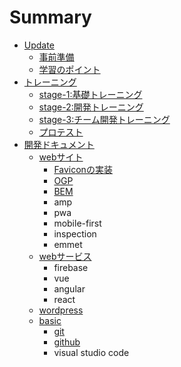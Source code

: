 # Summary

* [Update](README.md)
  * [事前準備](installation.md)
  * [学習のポイント](training-tips.md)
* [トレーニング](training.md)
  * [stage-1:基礎トレーニング](training/stage-1.md)
  * [stage-2:開発トレーニング](training/stage-2.md)
  * [stage-3:チーム開発トレーニング](training/stage-3.md)
  * [プロテスト](pro-test.md)
* [開発ドキュメント](develop.md)
  * [webサイト](develop/website.md)
    * [Faviconの実装](develop/website/favicon.md)
    * [OGP](develop/website/ogp.md)
    * [BEM](develop/website/bem.md)
    * amp
    * pwa
    * mobile-first
    * inspection
    * emmet
  * [webサービス](develop/web-service.md)
    * firebase
    * vue
    * angular
    * react
  * [wordpress](develop/wordpress.md)
  * [basic](develop/basic.md)
    * [git](develop/git.md)
    * [github](develop/github.md)
    * visual studio code

